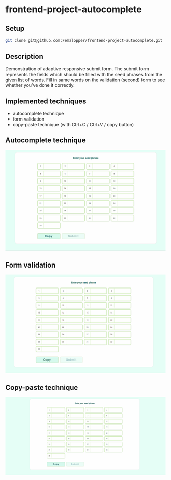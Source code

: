 # frontend-project-autocomplete

## Setup

```sh
git clone git@github.com:Femalopper/frontend-project-autocomplete.git
```

## Description

Demonstration of adaptive responsive submit form. The submit form represents the fields which should be filled with the seed phrases from the given list of words. Fill in same words on the validation (second) form to see whether you’ve done it correctly.

## Implemented techniques

- autocomplete technique
- form validation
- copy-paste technique (with Ctrl+C / Ctrl+V / copy button)

## Autocomplete technique

![Alt text](https://github.com/Femalopper/frontend-project-autocomplete/blob/main/screenshots/autocomplete.gif)

## Form validation

![Alt text](https://github.com/Femalopper/frontend-project-autocomplete/blob/main/screenshots/form__validation.gif)

## Copy-paste technique

![Alt text](https://github.com/Femalopper/frontend-project-autocomplete/blob/main/screenshots/copy__paste.gif)
